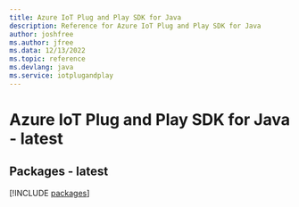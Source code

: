 ```yaml
---
title: Azure IoT Plug and Play SDK for Java
description: Reference for Azure IoT Plug and Play SDK for Java
author: joshfree
ms.author: jfree
ms.data: 12/13/2022
ms.topic: reference
ms.devlang: java
ms.service: iotplugandplay
---
```

# Azure IoT Plug and Play SDK for Java - latest
## Packages - latest
[!INCLUDE [packages](iot-plug-and-play-index.md)]